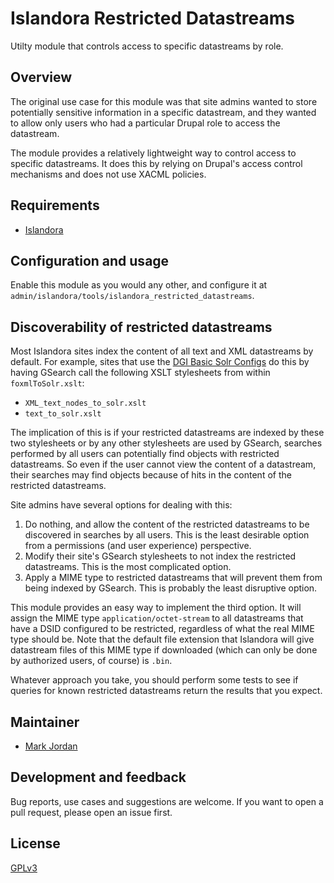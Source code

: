 # Islandora Restricted Datastreams

Utilty module that controls access to specific datastreams by role.

## Overview

The original use case for this module was that site admins wanted to store potentially sensitive information in a specific datastream, and they wanted to allow only users who had a particular Drupal role to access the datastream.

The module provides a relatively lightweight way to control access to specific datastreams. It does this by relying on Drupal's access control mechanisms and does not use XACML policies.

## Requirements

* [Islandora](https://github.com/Islandora/islandora)

## Configuration and usage

Enable this module as you would any other, and configure it at `admin/islandora/tools/islandora_restricted_datastreams`.

## Discoverability of restricted datastreams

Most Islandora sites index the content of all text and XML datastreams by default. For example, sites that use the [DGI Basic Solr Configs](https://github.com/discoverygarden/basic-solr-config) do this by having GSearch call the following XSLT stylesheets from within `foxmlToSolr.xslt`:

* `XML_text_nodes_to_solr.xslt`
* `text_to_solr.xslt`

The implication of this is if your restricted datastreams are indexed by these two stylesheets or by any other stylesheets are used by GSearch, searches performed by all users can potentially find objects with restricted datastreams. So even if the user cannot view the content of a datastream, their searches may find objects because of hits in the content of the restricted datastreams.

Site admins have several options for dealing with this:

1. Do nothing, and allow the content of the restricted datastreams to be discovered in searches by all users. This is the least desirable option from a permissions (and user experience) perspective.
1. Modify their site's GSearch stylesheets to not index the restricted datastreams. This is the most complicated option.
1. Apply a MIME type to restricted datastreams that will prevent them from being indexed by GSearch. This is probably the least disruptive option.

This module provides an easy way to implement the third option. It will assign the MIME type `application/octet-stream` to all datastreams that have a DSID configured to be restricted, regardless of what the real MIME type should be. Note that the default file extension that Islandora will give datastream files of this MIME type if downloaded (which can only be done by authorized users, of course) is `.bin`.

Whatever approach you take, you should perform some tests to see if queries for known restricted datastreams return the results that you expect.

## Maintainer

* [Mark Jordan](https://github.com/mjordan)

## Development and feedback

Bug reports, use cases and suggestions are welcome. If you want to open a pull request, please open an issue first.

## License

 [GPLv3](http://www.gnu.org/licenses/gpl-3.0.txt)
